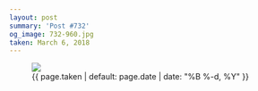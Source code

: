 ```yaml
---
layout: post
summary: 'Post #732'
og_image: 732-960.jpg
taken: March 6, 2018
---
```


<figure class="post">
 <img sizes="(min-width: 700px) 50vw, calc(100vw - 2rem)" src="{{ site.assets_url }}/732-480.jpg" srcset="{{ site.assets_url }}/732-240.jpg 240w, {{ site.assets_url }}/732-480.jpg 480w, {{ site.assets_url }}/732-720.jpg 720w, {{ site.assets_url }}/732-960.jpg 960w"/>
 <figcaption>
  <time>
   {{ page.taken | default: page.date | date: "%B %-d, %Y" }}
  </time>
 </figcaption>
</figure>
